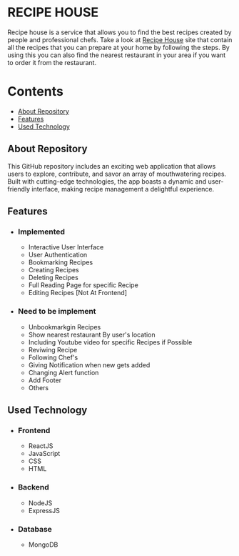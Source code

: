 # RECIPE HOUSE

Recipe house is a service that allows you to find the best recipes created by people and professional chefs. Take a look at <a target="_blank" href="https://recipeshouse.onrender.com/">Recipe House</a> site that contain all the recipes that you can prepare at your home by following the steps. By using this you can also find the nearest restaurant in your area if you want to order it from the restaurant.

# Contents

- [About Repository](#about-repository)
- [Features](#features)
- [Used Technology](#used-technology)

## About Repository

This GitHub repository includes an exciting web application that allows users to explore, contribute, and savor an array of mouthwatering recipes. Built with cutting-edge technologies, the app boasts a dynamic and user-friendly interface, making recipe management a delightful experience.

## Features

- ### Implemented

  - Interactive User Interface
  - User Authentication
  - Bookmarking Recipes
  - Creating Recipes
  - Deleting Recipes
  - Full Reading Page for specific Recipe
  - Editing Recipes [Not At Frontend]

- ### Need to be implement

  - Unbookmarkgin Recipes
  - Show nearest restaurant By user's location
  - Including Youtube video for specific Recipes if Possible
  - Reviwing Recipe
  - Following Chef's
  - Giving Notification when new gets added
  - Changing Alert function
  - Add Footer
  - Others

## Used Technology

- ### Frontend

  - ReactJS
  - JavaScript
  - CSS
  - HTML

- ### Backend

  - NodeJS
  - ExpressJS

- ### Database

  - MongoDB
